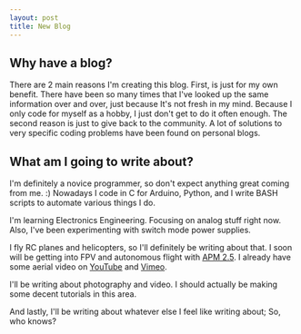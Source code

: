 ```yaml
---
layout: post
title: New Blog
---
```

Why have a blog?
----------------

There are 2 main reasons I'm creating this blog. First, is just for my own benefit. There have been so many times that I've looked up the same information over and over, just because It's not fresh in my mind. Because I only code for myself as a hobby, I just don't get to do it often enough. The second reason is just to give back to the community. A lot of solutions to very specific coding problems have been found on personal blogs.

What am I going to write about?
-------------------------------

I'm definitely a novice programmer, so don't expect anything great coming from me. :) Nowadays I code in C for Arduino, Python, and I write BASH scripts to automate various things I do.

I'm learning Electronics Engineering. Focusing on analog stuff right now. Also, I've been experimenting with switch mode power supplies.

I fly RC planes and helicopters, so I'll definitely be writing about that. I soon will be getting into FPV and autonomous flight with [APM 2.5](http://diydrones.com/). I already have some aerial video on [YouTube](http://www.youtube.com/user/tortxof) and [Vimeo](http://www.vimeo.com/tortxof).

I'll be writing about photography and video. I should actually be making some decent tutorials in this area.

And lastly, I'll be writing about whatever else I feel like writing about; So, who knows?
